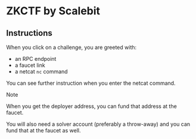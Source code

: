 # ZKCTF by Scalebit

## Instructions

When you click on a challenge, you are greeted with:

- an RPC endpoint
- a faucet link
- a netcat `nc` command

You can see further instruction when you enter the netcat command.

> [!NOTE]
>
> When you get the deployer address, you can fund that address at the faucet.

You will also need a solver account (preferably a throw-away) and you can fund that at the faucet as well.
